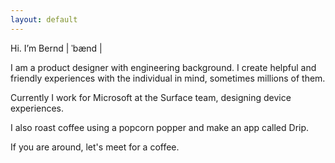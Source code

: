 ```yaml
---
layout: default
---
```


Hi. I’m Bernd | ˈbænd |

I am a product designer with engineering background. I create helpful and friendly experiences with the individual in mind, sometimes millions of them.

Currently I work for Microsoft at the Surface team, designing device experiences.

I also roast coffee using a popcorn popper and make an app called Drip.

If you are around, let's meet for a coffee.